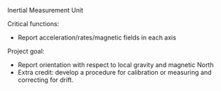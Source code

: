 Inertial Measurement Unit

Critical functions:
- Report acceleration/rates/magnetic fields in each axis

Project goal:
- Report orientation with respect to local gravity and magnetic North
- Extra credit: develop a procedure for calibration or measuring and correcting for drift.
